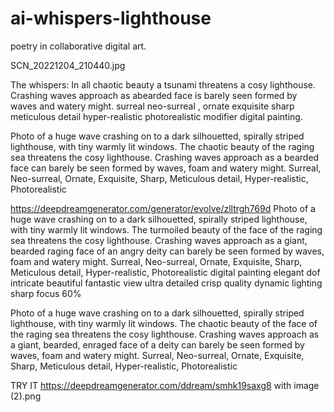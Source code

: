# ai-whispers-lighthouse
poetry in collaborative digital art.

SCN_20221204_210440.jpg

The whispers:
In all chaotic beauty a tsunami threatens a cosy lighthouse.
Crashing waves approach as abearded face is barely seen formed by waves and watery might.
surreal neo-surreal , ornate exquisite sharp meticulous detail hyper-realistic photorealistic
modifier digital painting.

Photo of a huge wave crashing on to a dark silhouetted, spirally striped lighthouse, with tiny warmly lit windows. The chaotic beauty of the raging sea threatens the cosy lighthouse.
Crashing waves approach as a bearded face can barely be seen formed by waves, foam and watery might.
Surreal, Neo-surreal, Ornate, Exquisite, Sharp, Meticulous detail, Hyper-realistic, Photorealistic


https://deepdreamgenerator.com/generator/evolve/zlltrgh769d
Photo of a huge wave crashing on to a dark silhouetted, spirally striped lighthouse, with tiny warmly lit windows. 
The turmoiled beauty of the face of the raging sea threatens the cosy lighthouse.
Crashing waves approach as a giant, bearded raging face of an angry deity can barely be seen formed by waves, foam and watery might.
Surreal, Neo-surreal, Ornate, Exquisite, Sharp, Meticulous detail, Hyper-realistic, Photorealistic
digital painting elegant dof intricate beautiful fantastic view ultra detailed crisp quality dynamic lighting sharp focus
60%

Photo of a huge wave crashing on to a dark silhouetted, spirally striped lighthouse, with tiny warmly lit windows. 
The chaotic beauty of the face of the raging sea threatens the cosy lighthouse.
Crashing waves approach as a giant, bearded, enraged face of a deity can barely be seen formed by waves, foam and watery might.
Surreal, Neo-surreal, Ornate, Exquisite, Sharp, Meticulous detail, Hyper-realistic, Photorealistic



TRY IT
https://deepdreamgenerator.com/ddream/smhk19saxg8
with
image (2).png

